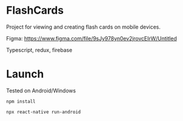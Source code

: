 # FlashCards

Project for viewing and creating flash cards on mobile devices.

Figma: https://www.figma.com/file/9sJy978yn0ev2jrovcEIrW/Untitled

Typescript, redux, firebase

# Launch

Tested on Android/Windows

`npm install`

`npx react-native run-android`
